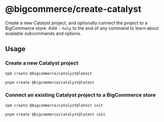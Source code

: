 # @bigcommerce/create-catalyst

Create a new Catalyst project, and optionally connect the project to a BigCommerce store. Add `--help` to the end of any command to learn about available subcommands and options.

## Usage

### Create a new Catalyst project

```sh
npm create @bigcommerce/catalyst@latest
```

```sh
pnpm create @bigcommerce/catalyst@latest
```

### Connect an existing Catalyst project to a BigCommerce store

```sh
npm create @bigcommerce/catalyst@latest init
```

```sh
pnpm create @bigcommerce/catalyst@latest init
```
